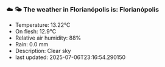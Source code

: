 ### ☁️ 🌤️  The weather in Florianópolis is: Florianópolis

- Temperature: 13.22°C
- On flesh: 12.9°C
- Relative air humidity: 88%
- Rain: 0.0 mm
- Description: Clear sky
- last updated: 2025-07-06T23:16:54.290150
